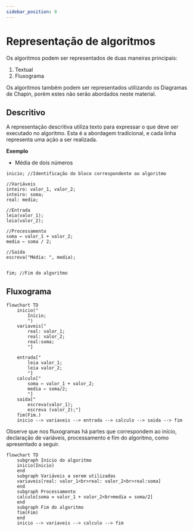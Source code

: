 ```yaml
---
sidebar_position: 8
---
```


# Representação de algoritmos

Os algoritmos podem ser representados de duas maneiras principais:

1. Textual
1. Fluxograma

Os algoritmos também podem ser representados utilizando os Diagramas de Chapin, porém estes não serão abordados neste material.

## Descritivo

A representação descritiva utiliza texto para expressar o que deve ser executado no algoritmo. Esta é a abordagem tradicional, e cada linha representa uma ação a ser realizada.

**Exemplo**  
- Média de dois números

```
inicio; //Identificação do bloco correspondente ao algoritmo

//Variáveis
inteiro: valor_1, valor_2;
inteiro: soma;
real: media;

//Entrada
leia(valor_1);
leia(valor_2);

//Processamento
soma ← valor_1 + valor_2;
media ← soma / 2;

//Saída
escreva("Média: ", media);


fim; //Fim do algoritmo
```

## Fluxograma

```mermaid
flowchart TD
    inicio("
        Início;
        ")
    variaveis["
        real: valor_1;
        real: valor_2;
        real:soma;
        "]

    entrada["
        leia valor_1;
        leia valor_2;
        "]
    calculo["
        soma ← valor_1 + valor_2;
        media ← soma/2;
        "]
    saida["
        escreva(valor_1);
        escreva (valor_2);"]
    fim(Fim.)
    inicio --> variaveis --> entrada --> calculo --> saida --> fim
```


Observe que nos fluxogramas há partes que correspondem ao início, declaração de variáveis, processamento e fim do algoritmo, como apresentado a seguir.


```mermaid
flowchart TD
    subgraph Início do algoritmo
    inicio(Inicio)
    end
    subgraph Variáveis a serem utilizadas
    variaveis[real: valor_1<br>real: valor_2<br>real:soma]
    end
    subgraph Processamento
    calculo[soma = valor_1 + valor_2<br>media = soma/2]
    end
    subgraph Fim do algoritmo
    fim(Fim)
    end
    inicio --> variaveis --> calculo --> fim
```
